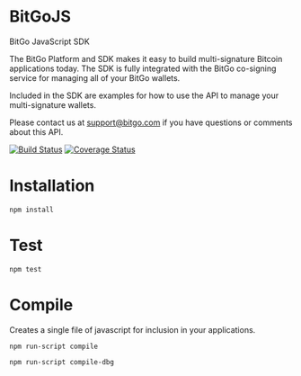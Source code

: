 BitGoJS
=======

BitGo JavaScript SDK

The BitGo Platform and SDK makes it easy to build multi-signature Bitcoin applications today.
The SDK is fully integrated with the BitGo co-signing service for managing all of your BitGo wallets.

Included in the SDK are examples for how to use the API to manage your multi-signature wallets.

Please contact us at support@bitgo.com if you have questions or comments about this API.


[![Build Status](https://travis-ci.org/BitGo/BitGoJS.png?branch=master)](https://travis-ci.org/BitGo/BitGoJS)
[![Coverage Status](https://coveralls.io/repos/BitGo/BitGoJS/badge.png)](https://coveralls.io/r/BitGo/BitGoJS)

# Installation

`npm install`

# Test

`npm test`

# Compile

Creates a single file of javascript for inclusion in your applications.

`npm run-script compile`

`npm run-script compile-dbg`

